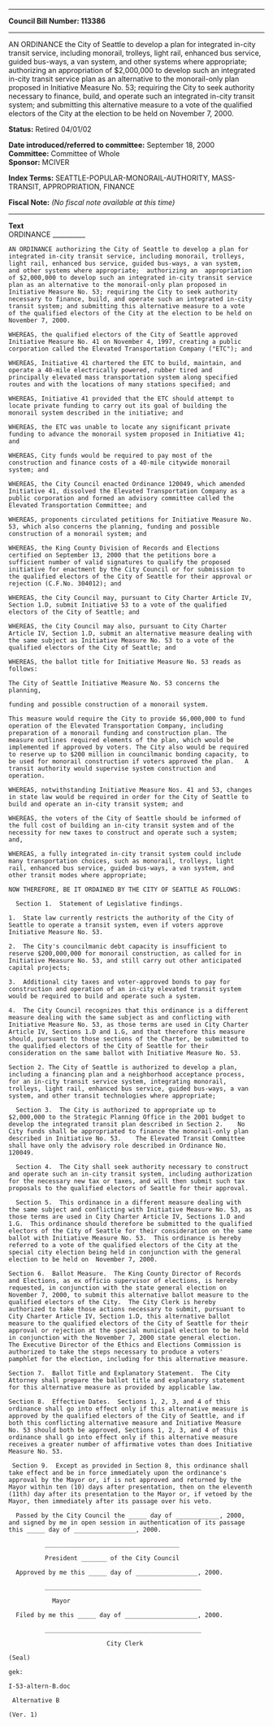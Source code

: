 * * * * *  
  
**Council Bill Number: [](#h0)[](#h2)113386**  
  
* * * * *  
  
AN ORDINANCE the City of Seattle to develop a plan for integrated in-city transit service, including monorail, trolleys, light rail, enhanced bus service, guided bus-ways, a van system, and other systems where appropriate; authorizing an appropriation of $2,000,000 to develop such an integrated in-city transit service plan as an alternative to the monorail-only plan proposed in Initiative Measure No. 53; requiring the City to seek authority necessary to finance, build, and operate such an integrated in-city transit system; and submitting this alternative measure to a vote of the qualified electors of the City at the election to be held on November 7, 2000.  
  
**Status:** Retired 04/01/02   
  
**Date introduced/referred to committee:** September 18, 2000   
**Committee:** Committee of Whole   
**Sponsor:** MCIVER   
  
**Index Terms:** SEATTLE-POPULAR-MONORAIL-AUTHORITY, MASS-TRANSIT, APPROPRIATION, FINANCE  
  
**Fiscal Note:** *(No fiscal note available at this time)*  
  
* * * * *  
  
**Text**  
    ORDINANCE __________  
  
    AN ORDINANCE authorizing the City of Seattle to develop a plan for  
    integrated in-city transit service, including monorail, trolleys,  
    light rail, enhanced bus service, guided bus-ways, a van system,  
    and other systems where appropriate;  authorizing an  appropriation  
    of $2,000,000 to develop such an integrated in-city transit service  
    plan as an alternative to the monorail-only plan proposed in  
    Initiative Measure No. 53; requiring the City to seek authority  
    necessary to finance, build, and operate such an integrated in-city  
    transit system; and submitting this alternative measure to a vote  
    of the qualified electors of the City at the election to be held on  
    November 7, 2000.  
  
    WHEREAS, the qualified electors of the City of Seattle approved  
    Initiative Measure No. 41 on November 4, 1997, creating a public  
    corporation called the Elevated Transportation Company ("ETC"); and  
  
    WHEREAS, Initiative 41 chartered the ETC to build, maintain, and  
    operate a 40-mile electrically powered, rubber tired and  
    principally elevated mass transportation system along specified  
    routes and with the locations of many stations specified; and  
  
    WHEREAS, Initiative 41 provided that the ETC should attempt to  
    locate private funding to carry out its goal of building the  
    monorail system described in the initiative; and  
  
    WHEREAS, the ETC was unable to locate any significant private  
    funding to advance the monorail system proposed in Initiative 41;  
    and  
  
    WHEREAS, City funds would be required to pay most of the  
    construction and finance costs of a 40-mile citywide monorail  
    system; and  
  
    WHEREAS, the City Council enacted Ordinance 120049, which amended  
    Initiative 41, dissolved the Elevated Transportation Company as a  
    public corporation and formed an advisory committee called the  
    Elevated Transportation Committee; and  
  
    WHEREAS, proponents circulated petitions for Initiative Measure No.  
    53, which also concerns the planning, funding and possible  
    construction of a monorail system; and  
  
    WHEREAS, the King County Division of Records and Elections  
    certified on September 13, 2000 that the petitions bore a  
    sufficient number of valid signatures to qualify the proposed  
    initiative for enactment by the City Council or for submission to  
    the qualified electors of the City of Seattle for their approval or  
    rejection (C.F.No. 304012); and  
  
    WHEREAS, the City Council may, pursuant to City Charter Article IV,  
    Section 1.D, submit Initiative 53 to a vote of the qualified  
    electors of the City of Seattle; and  
  
    WHEREAS, the City Council may also, pursuant to City Charter  
    Article IV, Section 1.D, submit an alternative measure dealing with  
    the same subject as Initiative Measure No. 53 to a vote of the  
    qualified electors of the City of Seattle; and  
  
    WHEREAS, the ballot title for Initiative Measure No. 53 reads as  
    follows:  
  
    The City of Seattle Initiative Measure No. 53 concerns the  
    planning,  
  
    funding and possible construction of a monorail system.  
  
    This measure would require the City to provide $6,000,000 to fund  
    operation of the Elevated Transportation Company, including  
    preparation of a monorail funding and construction plan. The  
    measure outlines required elements of the plan, which would be  
    implemented if approved by voters. The City also would be required  
    to reserve up to $200 million in councilmanic bonding capacity, to  
    be used for monorail construction if voters approved the plan.   A  
    transit authority would supervise system construction and  
    operation.  
  
    WHEREAS, notwithstanding Initiative Measure Nos. 41 and 53, changes  
    in state law would be required in order for the City of Seattle to  
    build and operate an in-city transit system; and  
  
    WHEREAS, the voters of the City of Seattle should be informed of  
    the full cost of building an in-city transit system and of the  
    necessity for new taxes to construct and operate such a system;  
    and,  
  
    WHEREAS, a fully integrated in-city transit system could include  
    many transportation choices, such as monorail, trolleys, light  
    rail, enhanced bus service, guided bus-ways, a van system, and  
    other transit modes where appropriate;  
  
    NOW THEREFORE, BE IT ORDAINED BY THE CITY OF SEATTLE AS FOLLOWS:  
  
      Section 1.  Statement of Legislative findings.  
  
    1.  State law currently restricts the authority of the City of  
    Seattle to operate a transit system, even if voters approve  
    Initiative Measure No. 53.  
  
    2.  The City's councilmanic debt capacity is insufficient to  
    reserve $200,000,000 for monorail construction, as called for in  
    Initiative Measure No. 53, and still carry out other anticipated  
    capital projects;  
  
    3.  Additional city taxes and voter-approved bonds to pay for  
    construction and operation of an in-city elevated transit system  
    would be required to build and operate such a system.  
  
    4.  The City Council recognizes that this ordinance is a different  
    measure dealing with the same subject as and conflicting with  
    Initiative Measure No. 53, as those terms are used in City Charter  
    Article IV, Sections 1.D and 1.G, and that therefore this measure  
    should, pursuant to those sections of the Charter, be submitted to  
    the qualified electors of the City of Seattle for their  
    consideration on the same ballot with Initiative Measure No. 53.  
  
    Section 2. The City of Seattle is authorized to develop a plan,  
    including a financing plan and a neighborhood acceptance process,  
    for an in-city transit service system, integrating monorail,  
    trolleys, light rail, enhanced bus service, guided bus-ways, a van  
    system, and other transit technologies where appropriate;  
  
      Section 3.  The City is authorized to appropriate up to  
    $2,000,000 to the Strategic Planning Office in the 2001 budget to  
    develop the integrated transit plan described in Section 2.    No  
    City funds shall be appropriated to finance the monorail-only plan  
    described in Initiative No. 53.    The Elevated Transit Committee  
    shall have only the advisory role described in Ordinance No.  
    120049.  
  
      Section 4.  The City shall seek authority necessary to construct  
    and operate such an in-city transit system, including authorization  
    for the necessary new tax or taxes, and will then submit such tax  
    proposals to the qualified electors of Seattle for their approval.  
  
      Section 5.  This ordinance in a different measure dealing with  
    the same subject and conflicting with Initiative Measure No. 53, as  
    those terms are used in City Charter Article IV, Sections 1.D and  
    1.G.  This ordinance should therefore be submitted to the qualified  
    electors of the City of Seattle for their consideration on the same  
    ballot with Initiative Measure No. 53.  This ordinance is hereby  
    referred to a vote of the qualified electors of the City at the  
    special city election being held in conjunction with the general  
    election to be held on  November 7, 2000.  
  
    Section 6.  Ballot Measure.  The King County Director of Records  
    and Elections, as ex officio supervisor of elections, is hereby  
    requested, in conjunction with the state general election on  
    November 7, 2000, to submit this alternative ballot measure to the  
    qualified electors of the City.  The City Clerk is hereby  
    authorized to take those actions necessary to submit, pursuant to  
    City Charter Article IV, Section 1.D, this alternative ballot  
    measure to the qualified electors of the City of Seattle for their  
    approval or rejection at the special municipal election to be held  
    in conjunction with the November 7, 2000 state general election.  
    The Executive Director of the Ethics and Elections Commission is  
    authorized to take the steps necessary to produce a voters'  
    pamphlet for the election, including for this alternative measure.  
  
    Section 7.  Ballot Title and Explanatory Statement.  The City  
    Attorney shall prepare the ballot title and explanatory statement  
    for this alternative measure as provided by applicable law.  
  
    Section 8.  Effective Dates.  Sections 1, 2, 3, and 4 of this  
    ordinance shall go into effect only if this alternative measure is  
    approved by the qualified electors of the City of Seattle, and if  
    both this conflicting alternative measure and Initiative Measure  
    No. 53 should both be approved, Sections 1, 2, 3, and 4 of this  
    ordinance shall go into effect only if this alternative measure  
    receives a greater number of affirmative votes than does Initiative  
    Measure No. 53.  
  
     Section 9.  Except as provided in Section 8, this ordinance shall  
    take effect and be in force immediately upon the ordinance's  
    approval by the Mayor or, if is not approved and returned by the  
    Mayor within ten (10) days after presentation, then on the eleventh  
    (11th) day after its presentation to the Mayor or, if vetoed by the  
    Mayor, then immediately after its passage over his veto.  
  
      Passed by the City Council the _____ day of ____________, 2000,  
    and signed by me in open session in authentication of its passage  
    this _____ day of _________________, 2000.  
  
              _____________________________________  
  
              President _______ of the City Council  
  
      Approved by me this _____ day of _________________, 2000.  
  
              ___________________________________________  
  
                Mayor  
  
      Filed by me this _____ day of ____________________, 2000.  
  
              ___________________________________________  
  
                               City Clerk  
  
    (Seal)  
  
    gek:  
  
    I-53-altern-B.doc  
  
     Alternative B  
  
    (Ver. 1)  
